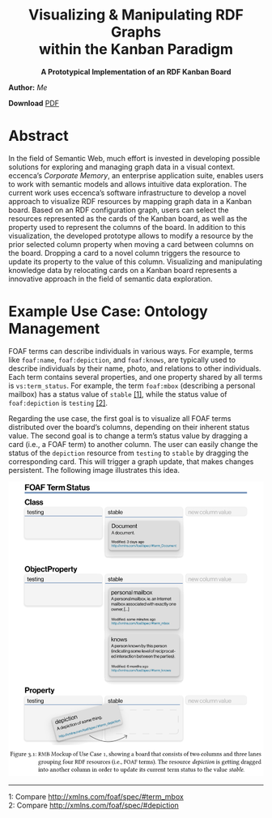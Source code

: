 <h1 align="center">
  Visualizing & Manipulating RDF Graphs<br>within the Kanban Paradigm
</h1>

<p align="center">
  <strong>A Prototypical Implementation of an RDF Kanban Board</strong><br>
</p>

**Author:** *Me*

**Download** [PDF](MA.pdf)

# Abstract
In the field of Semantic Web, much effort is invested in developing possible solutions for exploring and managing graph data in a visual context. eccenca’s *Corporate Memory*, an enterprise application suite, enables users to work with semantic models and allows intuitive data exploration. The current work uses eccenca’s software infrastructure to develop a novel approach to visualize RDF resources by mapping graph data in a Kanban board. Based on an RDF configuration graph, users can select the resources represented as the cards of the Kanban board, as well as the property used to represent the columns of the board. In addition to this visualization, the developed prototype allows to modify a resource by the prior selected column property when moving a card between columns on the board. Dropping a card to a novel column triggers the resource to update its property to the value of this column. Visualizing and manipulating knowledge data by relocating cards on a Kanban board represents a innovative approach in the field of semantic data exploration.

# Example Use Case: Ontology Management

FOAF terms can describe individuals in various ways. For example, terms like `foaf:name`, `foaf:depiction`, and `foaf:knows`, are typically used to describe individuals by their name, photo, and relations to other individuals. Each term contains several properties, and one property shared by all terms is `vs:term_status`. For example, the term `foaf:mbox` (describing a personal mailbox) has a status value of `stable` [\[1\]](#fn1), while the status value of `foaf:depiction` is `testing` [\[2\]](#fn2).

Regarding the use case, the first goal is to visualize all FOAF terms distributed over the board’s columns, depending on their inherent status value. The second goal is to change a term’s status value by dragging a card (i.e., a FOAF term) to another column. The user can easily change the status of the `depiction` resource from `testing` to `stable` by dragging the corresponding card. This will trigger a graph update, that makes changes persistent. The following image illustrates this idea.

![RDF Kanban Board](img/demo.png)

------------

<a name="fn1">1</a>: Compare http://xmlns.com/foaf/spec/#term_mbox  
<a name="fn2">2</a>: Compare http://xmlns.com/foaf/spec/#depiction
